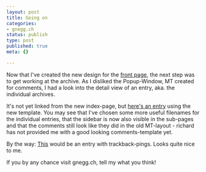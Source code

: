 ```yaml
---
layout: post
title: Going on
categories:
- gnegg.ch
status: publish
type: post
published: true
meta: {}

---
```

Now that I've created the new design for the <a href="index2.htm">front page</a>, the next step was to get working at the archive. As I disliked the Popup-Window, MT created for comments, I had a look into the detail view of an entry, aka. the individual archives.

It's not yet linked from the new index-page, but <a href="http://www.gnegg.ch/archives/27-The-13-most-annoying-things-of-the-P800-phone.html">here's an entry</a> using the new template. You may see that I've chosen some more useful filenames for the individual entries, that the sidebar is now also visible in the sub-pages and that the comments still look like they did in the old MT-layout - richard has not provided me with a good looking comments-template yet.

By the way: <a href="http://www.gnegg.ch/archives/78-Delphi,-WinXP-and-Password-Edits.html">This</a> would be an entry with trackback-pings. Looks quite nice to me.

If you by any chance visit gnegg.ch, tell my what you think!
